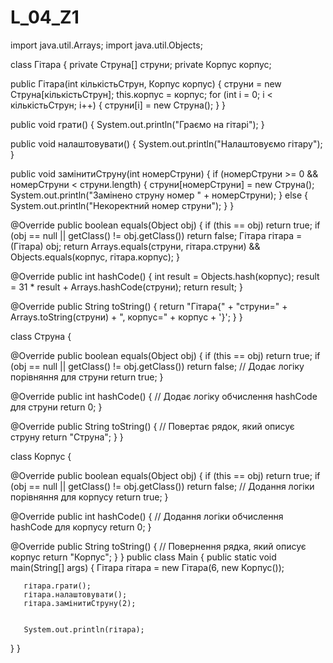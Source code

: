 # L_04_Z1
import java.util.Arrays;
import java.util.Objects;


class Гітара {
   private Струна[] струни;
   private Корпус корпус;


   public Гітара(int кількістьСтрун, Корпус корпус) {
       струни = new Струна[кількістьСтрун];
       this.корпус = корпус;
       for (int i = 0; i < кількістьСтрун; i++) {
           струни[i] = new Струна();
       }
   }


   public void грати() {
       System.out.println("Граємо на гітарі");
   }


   public void налаштовувати() {
       System.out.println("Налаштовуємо гітару");
   }


   public void замінитиСтруну(int номерСтруни) {
       if (номерСтруни >= 0 && номерСтруни < струни.length)
       {
           струни[номерСтруни] = new Струна();
           System.out.println("Замінено струну номер " + номерСтруни);
       } else {
           System.out.println("Некоректний номер струни");
       }
   }


   @Override
   public boolean equals(Object obj) {
       if (this == obj) return true;
       if (obj == null || getClass() != obj.getClass()) return false;
       Гітара гітара = (Гітара) obj;
       return Arrays.equals(струни, гітара.струни) && Objects.equals(корпус, гітара.корпус);
   }


   @Override
   public int hashCode() {
       int result = Objects.hash(корпус);
       result = 31 * result + Arrays.hashCode(струни);
       return result;
   }


   @Override
   public String toString() {
       return "Гітара{" +
               "струни=" + Arrays.toString(струни) +
               ", корпус=" + корпус +
               '}';
   }
}


class Струна {


   @Override
   public boolean equals(Object obj) {
       if (this == obj) return true;
       if (obj == null || getClass() != obj.getClass()) return false;
       // Додає логіку порівняння для струни
       return true;
   }


   @Override
   public int hashCode() {
       // Додає логіку обчислення hashCode для струни
       return 0;
   }


   @Override
   public String toString() {
       // Повертає рядок, який описує струну
       return "Струна";
   }
}


class Корпус {


   @Override
   public boolean equals(Object obj) {
       if (this == obj) return true;
       if (obj == null || getClass() != obj.getClass()) return false;
       // Додання логіки порівняння для корпусу
       return true;
   }


   @Override
   public int hashCode() {
       // Додання логіки обчислення hashCode для корпусу
       return 0;
   }


   @Override
   public String toString() {
       // Повернення рядка, який описує корпус
       return "Корпус";
   }
}
public class Main {
   public static void main(String[] args) {
       Гітара гітара = new Гітара(6, new Корпус());


       гітара.грати();
       гітара.налаштовувати();
       гітара.замінитиСтруну(2);


       System.out.println(гітара);
   }
}
